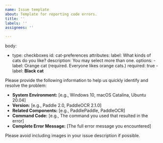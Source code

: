 ```yaml
---
name: Issue template
about: Template for reporting code errors.
title: ''
labels: ''
assignees: ''

---
```

body:
- type: checkboxes
  id: cat-preferences
  attributes:
    label: What kinds of cats do you like?
    description: You may select more than one.
    options:
      - label: Orange cat (required. Everyone likes orange cats.)
        required: true
      - label: **Black cat**


Please provide the following information to help us quickly identify and resolve the problem:

- **System Environment:** [e.g., Windows 10, macOS Catalina, Ubuntu 20.04]
- **Version:** [e.g., Paddle 2.0, PaddleOCR 2.1.0]
- **Related Components:** [e.g., PaddlePaddle, PaddleOCR]
- **Command Code:** [e.g., The command you used that resulted in the error]
- **Complete Error Message:** [The full error message you encountered]

Please avoid including images in your issue description if possible.

